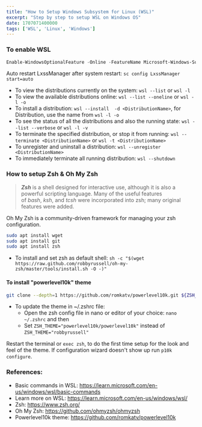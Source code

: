 ```yaml
---
title: "How to Setup Windows Subsystem for Linux (WSL)"
excerpt: "Step by step to setup WSL on Windows OS"
date: 1707071400000
tags: ['WSL', 'Linux', 'Windows']
---
```


### To enable WSL 

```powershell
Enable-WindowsOptionalFeature -Online -FeatureName Microsoft-Windows-Subsystem-Linux
```

Auto restart LxssManager after system restart: `sc config LxssManager start=auto`

- To view the distributions currently on the system: `wsl --list` or `wsl -l`
- To view the available distributions online: `wsl --list --oneline` or `wsl -l -o`
- To install a distribution: `wsl --install  -d <DistributionName>`, for Distribution, use the name from `wsl -l -o` 
- To see the status of all the distributions and also the running state: `wsl --list --verbose` or `wsl -l -v`
- To terminate the specified distribution, or stop it from running: `wsl --terminate <DistributionName>` or `wsl -t <DistributionName>`
- To unregister and uninstall a distribution: `wsl --unregister <DistributionName>`
- To immediately terminate all running distribution: `wsl --shutdown`

### How to setup Zsh & Oh My Zsh

>**_Zsh_** is a shell designed for interactive use, although it is also a powerful scripting language. Many of the useful features of _bash_, _ksh_, and _tcsh_ were incorporated into zsh; many original features were added.

Oh My Zsh is a community-driven framework for managing your zsh configuration.

```bash
sudo apt install wget
sudo apt install git
sudo apt install zsh
```

- To install and set zsh as default shell: `sh -c "$(wget https://raw.github.com/robbyrussell/oh-my-zsh/master/tools/install.sh -O -)"`

#### To install "powerlevel10k" theme

```bash
git clone --depth=1 https://github.com/romkatv/powerlevel10k.git ${ZSH_CUSTOM:-$HOME/.oh-my-zsh/custom}/themes/powerlevel10k
```

- To update the theme in ~/.zshrc file:
	- Open the zsh config file in nano or editor of your choice: `nano ~/.zshrc` and then 
	- Set `ZSH_THEME="powerlevel10k/powerlevel10k"` instead of `ZSH_THEME="robbyrussell"`

Restart the terminal or `exec zsh`, to do the first time setup for the look and feel of the theme. If configuration wizard doesn't show up run `p10k configure`.

### References:
- Basic commands in WSL: https://learn.microsoft.com/en-us/windows/wsl/basic-commands
- Learn more on WSL: https://learn.microsoft.com/en-us/windows/wsl/
- Zsh: https://www.zsh.org/
- Oh My Zsh: https://github.com/ohmyzsh/ohmyzsh
- Powerlevel10k theme: https://github.com/romkatv/powerlevel10k